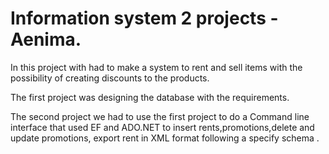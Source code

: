 # Information system 2 projects - Aenima.

In this project with had to make a system to rent and sell items with the possibility 
of creating discounts to the products.

The first project was designing the database with the requirements.

The second project we had to use the first project to do a Command line interface that used EF and ADO.NET to insert rents,promotions,delete and update promotions,
export rent in XML format following a specify schema .